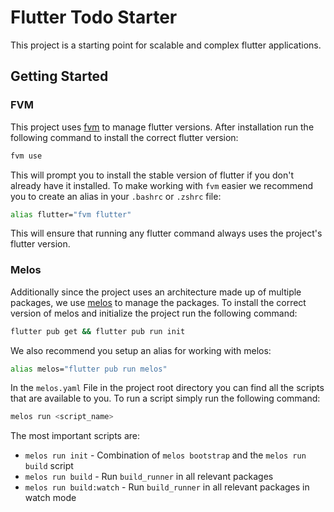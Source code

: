 # Flutter Todo Starter

This project is a starting point for scalable and complex flutter applications.

## Getting Started

### FVM

This project uses [fvm](https://fvm.app/) to manage flutter versions. After installation run the following command to install the correct flutter version:

```bash
fvm use
```

This will prompt you to install the stable version of flutter if you don't already have it installed. To make working with `fvm` easier we recommend you to create an alias in your `.bashrc` or `.zshrc` file:

```bash
alias flutter="fvm flutter"
```

This will ensure that running any flutter command always uses the project's flutter version.

### Melos

Additionally since the project uses an architecture made up of multiple packages, we use [melos](https://melos.invertase.dev/~melos-latest) to manage the packages. To install the correct version of melos and initialize the project run the following command:

```bash
flutter pub get && flutter pub run init
```

We also recommend you setup an alias for working with melos:

```bash
alias melos="flutter pub run melos"
```

In the `melos.yaml` File in the project root directory you can find all the scripts that are available to you. To run a script simply run the following command:

```bash
melos run <script_name>
```

The most important scripts are:

* `melos run init` - Combination of `melos bootstrap` and the `melos run build` script
* `melos run build` - Run `build_runner` in all relevant packages
* `melos run build:watch` - Run `build_runner` in all relevant packages in watch mode
